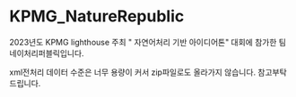 # KPMG_NatureRepublic
2023년도 KPMG lighthouse 주최 " 자연어처리 기반 아이디어톤" 대회에 참가한 팀 네이처리퍼블릭입니다. 

xml전처리 데이터 수준은 너무 용량이 커서 zip파일로도 올라가지 않습니다. 참고부탁드립니다. 
